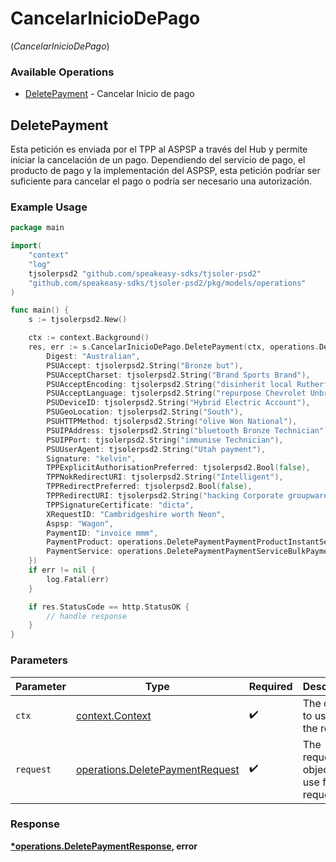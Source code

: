 # CancelarInicioDePago
(*CancelarInicioDePago*)

### Available Operations

* [DeletePayment](#deletepayment) - Cancelar Inicio de pago

## DeletePayment

Esta petición es enviada por el TPP al ASPSP a través del Hub y permite iniciar la cancelación de un pago. Dependiendo del servicio de pago, el producto de pago y la implementación del ASPSP, esta petición podríar ser suficiente para cancelar el pago o podría ser necesario una autorización.

### Example Usage

```go
package main

import(
	"context"
	"log"
	tjsolerpsd2 "github.com/speakeasy-sdks/tjsoler-psd2"
	"github.com/speakeasy-sdks/tjsoler-psd2/pkg/models/operations"
)

func main() {
    s := tjsolerpsd2.New()

    ctx := context.Background()
    res, err := s.CancelarInicioDePago.DeletePayment(ctx, operations.DeletePaymentRequest{
        Digest: "Australian",
        PSUAccept: tjsolerpsd2.String("Bronze but"),
        PSUAcceptCharset: tjsolerpsd2.String("Brand Sports Brand"),
        PSUAcceptEncoding: tjsolerpsd2.String("disinherit local Rutherfordium"),
        PSUAcceptLanguage: tjsolerpsd2.String("repurpose Chevrolet Unbranded"),
        PSUDeviceID: tjsolerpsd2.String("Hybrid Electric Account"),
        PSUGeoLocation: tjsolerpsd2.String("South"),
        PSUHTTPMethod: tjsolerpsd2.String("olive Won National"),
        PSUIPAddress: tjsolerpsd2.String("bluetooth Bronze Technician"),
        PSUIPPort: tjsolerpsd2.String("immunise Technician"),
        PSUUserAgent: tjsolerpsd2.String("Utah payment"),
        Signature: "kelvin",
        TPPExplicitAuthorisationPreferred: tjsolerpsd2.Bool(false),
        TPPNokRedirectURI: tjsolerpsd2.String("Intelligent"),
        TPPRedirectPreferred: tjsolerpsd2.Bool(false),
        TPPRedirectURI: tjsolerpsd2.String("hacking Corporate groupware"),
        TPPSignatureCertificate: "dicta",
        XRequestID: "Cambridgeshire worth Neon",
        Aspsp: "Wagon",
        PaymentID: "invoice mmm",
        PaymentProduct: operations.DeletePaymentPaymentProductInstantSepaCreditTransfers,
        PaymentService: operations.DeletePaymentPaymentServiceBulkPayments,
    })
    if err != nil {
        log.Fatal(err)
    }

    if res.StatusCode == http.StatusOK {
        // handle response
    }
}
```

### Parameters

| Parameter                                                                          | Type                                                                               | Required                                                                           | Description                                                                        |
| ---------------------------------------------------------------------------------- | ---------------------------------------------------------------------------------- | ---------------------------------------------------------------------------------- | ---------------------------------------------------------------------------------- |
| `ctx`                                                                              | [context.Context](https://pkg.go.dev/context#Context)                              | :heavy_check_mark:                                                                 | The context to use for the request.                                                |
| `request`                                                                          | [operations.DeletePaymentRequest](../../models/operations/deletepaymentrequest.md) | :heavy_check_mark:                                                                 | The request object to use for the request.                                         |


### Response

**[*operations.DeletePaymentResponse](../../models/operations/deletepaymentresponse.md), error**

